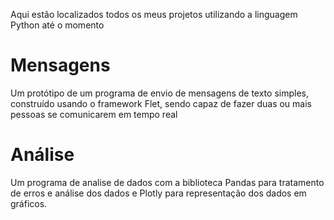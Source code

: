Aqui estão localizados todos os meus projetos utilizando a linguagem Python até o momento

# Mensagens
Um protótipo de um programa de envio de mensagens de texto simples, construído usando o framework Flet, sendo capaz de fazer duas ou mais pessoas se comunicarem em tempo real

# Análise
Um programa de analise de dados com a biblioteca Pandas para tratamento de erros e análise dos dados e Plotly para representação dos dados em gráficos.
